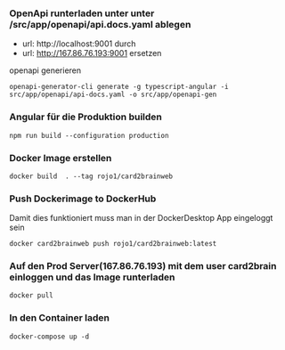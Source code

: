 ### OpenApi runterladen unter unter /src/app/openapi/api.docs.yaml ablegen

- url: http://localhost:9001 durch 
- url: http://167.86.76.193:9001 ersetzen

openapi generieren
```
openapi-generator-cli generate -g typescript-angular -i src/app/openapi/api-docs.yaml -o src/app/openapi-gen
```

###  Angular für die Produktion builden
```
npm run build --configuration production
```

###  Docker Image erstellen
```
docker build  . --tag rojo1/card2brainweb
```

### Push Dockerimage to DockerHub
Damit dies funktioniert muss man in der DockerDesktop App eingeloggt sein
```
docker card2brainweb push rojo1/card2brainweb:latest
```

###  Auf den Prod Server(167.86.76.193) mit dem user card2brain einloggen und das Image runterladen
```
docker pull
```

###  In den Container laden
```
docker-compose up -d
```

